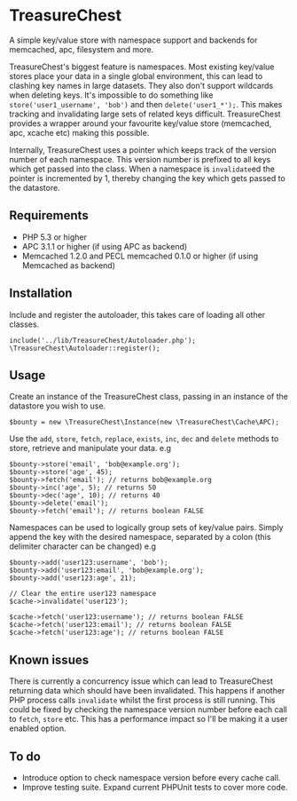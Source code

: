 # TreasureChest

A simple key/value store with namespace support and backends for memcached, apc, filesystem and more.

TreasureChest's biggest feature is namespaces. Most existing key/value stores place your data in a single global environment, this can lead to clashing key names in large datasets. They also don't support wildcards when deleting keys. It's impossible to do something like `store('user1_username', 'bob')` and then `delete('user1_*');`. This makes tracking and invalidating large sets of related keys difficult. TreasureChest provides a wrapper around your favourite key/value store (memcached, apc, xcache etc) making this possible.

Internally, TreasureChest uses a pointer which keeps track of the version number of each namespace. This version number is prefixed to all keys which get passed into the class. When a namespace is `invalidate`ed the pointer is incremented by 1, thereby changing the key which gets passed to the datastore.

## Requirements

- PHP 5.3 or higher
- APC 3.1.1 or higher (if using APC as backend)
- Memcached 1.2.0 and PECL memcached 0.1.0 or higher (if using Memcached as backend)


## Installation
	
Include and register the autoloader, this takes care of loading all other classes.

	include('../lib/TreasureChest/Autoloader.php');
	\TreasureChest\Autoloader::register();


## Usage
	
Create an instance of the TreasureChest class, passing in an instance of the datastore you wish to use.

	$bounty = new \TreasureChest\Instance(new \TreasureChest\Cache\APC);

Use the `add`, `store`, `fetch`, `replace`, `exists`, `inc`, `dec` and `delete` methods to store, retrieve and manipulate your data.
e.g

	$bounty->store('email', 'bob@example.org');
	$bounty->store('age', 45);
	$bounty->fetch('email'); // returns bob@example.org
	$bounty->inc('age', 5); // returns 50
	$bounty->dec('age', 10); // returns 40
	$bounty->delete('email');
	$bounty->fetch('email'); // returns boolean FALSE
	
Namespaces can be used to logically group sets of key/value pairs. Simply append the key with the desired namespace, separated by a colon (this delimiter character can be changed) 
e.g

	$bounty->add('user123:username', 'bob');
	$bounty->add('user123:email', 'bob@example.org');
	$bounty->add('user123:age', 21);
	
	// Clear the entire user123 namespace
	$cache->invalidate('user123');
	
	$cache->fetch('user123:username'); // returns boolean FALSE
	$cache->fetch('user123:email'); // returns boolean FALSE
	$cache->fetch('user123:age'); // returns boolean FALSE


## Known issues

There is currently a concurrency issue which can lead to TreasureChest returning data which should have been invalidated. This happens if another PHP process calls `invalidate` whilst the first process is still running.  This could be fixed by checking the namespace version number before each call to `fetch`, `store` etc.  This has a performance impact so I'll be making it a user enabled option.


## To do

- Introduce option to check namespace version before every cache call.
- Improve testing suite. Expand current PHPUnit tests to cover more code.